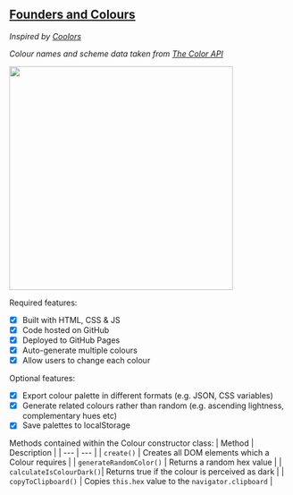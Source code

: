## [Founders and Colours](https://dogwishx.github.io/FAC/colour-palette/)

_Inspired by [Coolors](https://coolors.co/generate)_

_Colour names and scheme data taken from [The Color API](https://thecolorapi.com)_

<img src="https://user-images.githubusercontent.com/53922624/170884874-dd7b45ed-dab9-4565-854c-4e7d6f253eed.png" height="400" />

Required features:

- [x] Built with HTML, CSS & JS
- [x] Code hosted on GitHub
- [x] Deployed to GitHub Pages
- [x] Auto-generate multiple colours
- [x] Allow users to change each colour

Optional features:

- [x] Export colour palette in different formats (e.g. JSON, CSS variables)
- [x] Generate related colours rather than random (e.g. ascending lightness, complementary hues etc)
- [x] Save palettes to localStorage

Methods contained within the Colour constructor class:
| Method | Description |
| --- | --- |
| `create()` | Creates all DOM elements which a Colour requires |
| `generateRandomColor()` | Returns a random hex value |
| `calculateIsColourDark()`| Returns true if the colour is perceived as dark |
| `copyToClipboard()` | Copies `this.hex` value to the `navigator.clipboard` |

